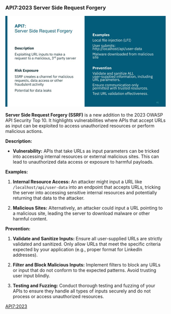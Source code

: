 ### API7:2023 Server Side Request Forgery

![](/API%20Security%20Fundamentals/images/c1aa0b-71b4-8d53-b6eb-db6705aad22_API_Security_Fundamentals_-_v1.1_1_.jpg)

**Server Side Request Forgery (SSRF)** is a new addition to the 2023 OWASP API Security Top 10. It highlights vulnerabilities where APIs that accept URLs as input can be exploited to access unauthorized resources or perform malicious actions.

**Description:**
- **Vulnerability:** APIs that take URLs as input parameters can be tricked into accessing internal resources or external malicious sites. This can lead to unauthorized data access or exposure to harmful payloads.

**Examples:**
1. **Internal Resource Access:** An attacker might input a URL like `/localhost/api/user-data` into an endpoint that accepts URLs, tricking the server into accessing sensitive internal resources and potentially returning that data to the attacker.
   
2. **Malicious Sites:** Alternatively, an attacker could input a URL pointing to a malicious site, leading the server to download malware or other harmful content.

**Prevention:**
1. **Validate and Sanitize Inputs:** Ensure all user-supplied URLs are strictly validated and sanitized. Only allow URLs that meet the specific criteria expected by your application (e.g., proper format for LinkedIn addresses).

2. **Filter and Block Malicious Inputs:** Implement filters to block any URLs or input that do not conform to the expected patterns. Avoid trusting user input blindly.

3. **Testing and Fuzzing:** Conduct thorough testing and fuzzing of your APIs to ensure they handle all types of inputs securely and do not process or access unauthorized resources.

[API7:2023](https://owasp.org/API-Security/editions/2023/en/0xa7-server-side-request-forgery/)